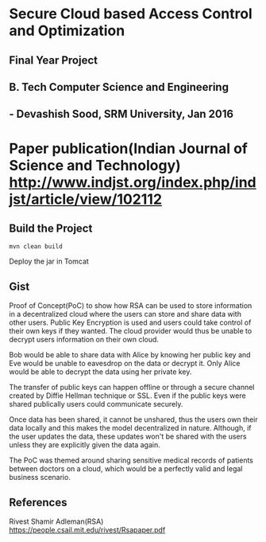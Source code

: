 # Secure Cloud based Access Control and Optimization
## Final Year Project
## B. Tech Computer Science and Engineering 
## - Devashish Sood, SRM University, Jan 2016 
# Paper publication(Indian Journal of Science and Technology) http://www.indjst.org/index.php/indjst/article/view/102112

## Build the Project
```
mvn clean build
```
Deploy the jar in Tomcat


## Gist
Proof of Concept(PoC) to show how RSA can be used to store information in a decentralized cloud where the users can store and share data with other users. 
Public Key Encryption is used and users could take control of their own keys if they wanted. The cloud provider would thus be unable to decrypt users information on their own cloud.

Bob would be able to share data with Alice by knowing her public key and Eve would be unable to eavesdrop on the data or decrypt it. 
Only Alice would be able to decrypt the data using her private key.

The transfer of public keys can happen offline or through a secure channel created by Diffie Hellman technique or SSL.
Even if the public keys were shared publically users could communicate securely.


Once data has been shared, it cannot be unshared, thus the users own their data locally and this makes the model decentralized in nature.
Although, if the user updates the data, these updates won't be shared with the users unless they are explicitly given the data again.

The PoC was themed around sharing sensitive medical records of patients between doctors on a cloud, which would be a perfectly valid and legal business scenario.

## References 

Rivest Shamir Adleman(RSA) https://people.csail.mit.edu/rivest/Rsapaper.pdf
